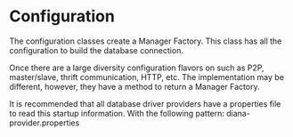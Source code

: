 # Configuration

The configuration classes create a Manager Factory. This class has all the configuration to build the database connection.

Once there are a large diversity configuration flavors on such as P2P, master/slave, thrift communication, HTTP, etc. The implementation may be different, however, they have a method to return a Manager Factory.

It is recommended that all database driver providers have a properties file to read this startup information. With the following pattern: diana-provider.properties

